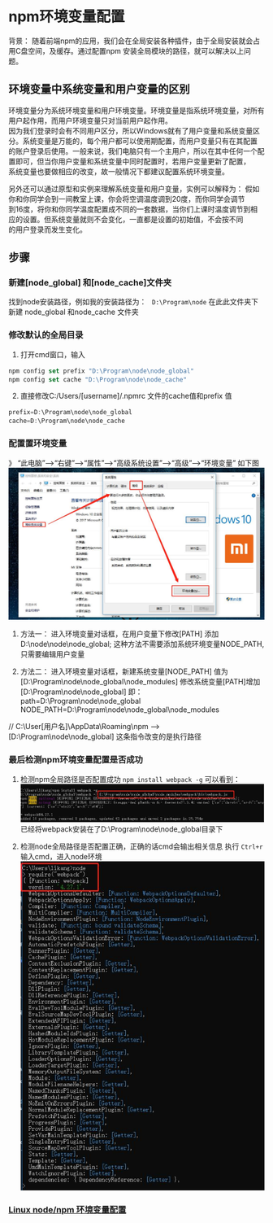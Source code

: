 # npm环境变量配置

背景： 随着前端npm的应用，我们会在全局安装各种插件，由于全局安装就会占用C盘空间，及缓存。通过配置npm 安装全局模块的路径，就可以解决以上问题。

## 环境变量中系统变量和用户变量的区别

环境变量分为系统环境变量和用户环境变量。环境变量是指系统环境变量，对所有用户起作用，而用户环境变量只对当前用户起作用。     
因为我们登录时会有不同用户区分，所以Windows就有了用户变量和系统变量区分。系统变量是万能的，每个用户都可以使用期配置，而用户变量只有在其配置     
的账户登录后使用。一般来说，我们电脑只有一个主用户，所以在其中任何一个配置即可，但当你用户变量和系统变量中同时配置时，若用户变量更新了配置，   
系统变量也要做相应的改变，故一般情况下都建议配置系统环境变量。     


另外还可以通过原型和实例来理解系统变量和用户变量，实例可以解释为： 假如你和你同学会到一间教室上课，你会将空调温度调到20度，而你同学会调节     
到16度，将你和你同学温度配置成不同的一套数据，当你们上课时温度调节到相应的设置。但系统变量就则不会变化，一直都是设置的初始值，不会按不同      
的用户登录而发生变化。    

## 步骤

### 新建[node_global] 和[node_cache]文件夹
找到node安装路径，例如我的安装路径为：
` D:\Program\node`
在此此文件夹下新建 node_global 和node_cache 文件夹

### 修改默认的全局目录
1. 打开cmd窗口，输入
```js
npm config set prefix "D:\Program\node\node_global"
npm config set cache "D:\Program\node\node_cache"
```
2. 直接修改C:/Users/[username]/.npmrc 文件的cache值和prefix 值
```js
prefix=D:\Program\node\node_global
cache=D:\Program\node\node_cache
```

### 配置置环境变量
》 “此电脑”-->“右键”-->“属性”-->“高级系统设置”-->“高级”-->“环境变量” 如下图
![环境变量](/img/nodepath.jpg)
1. 方法一：
进入环境变量对话框，在用户变量下修改[PATH] 添加
D:\node\node\node_global\;
这种方法不需要添加系统环境变量NODE_PATH,只需要编辑用户变量

2. 方法二：
进入环境变量对话框，新建系统变量[NODE_PATH] 值为 [D:\Program\node\node_global\node_modules] 
修改系统变量[PATH]增加[D:\Program\node\node_global]
即：
path=D:\Program\node\node_global
NODE_PATH=D:\Program\node\node_global\node_modules

// C:\User\[用户名]\AppData\Roaming\npm --> [D:\Program\node\node_global]  这条指令改变的是执行路径

### 最后检测npm环境变量配置是否成功
1. 检测npm全局路径是否配置成功
`npm install webpack -g`
可以看到：
![安装路径](/img/npmpath.jpg)
已经将webpack安装在了D:\Program\node\node_global目录下

2. 检测node全局路径是否配置正确，正确的话cmd会输出相关信息
执行
`Ctrl+r`
输入cmd，进入node环境
![rquire](/img/npmwebpack.jpg)







### [Linux node/npm 环境变量配置 ](https://blog.csdn.net/jianleking/article/details/79130667)